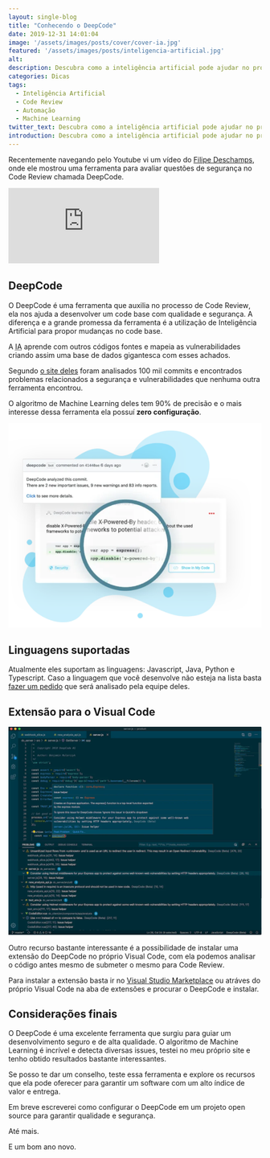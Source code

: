 ```yaml
---
layout: single-blog
title: "Conhecendo o DeepCode"
date: 2019-12-31 14:01:04
image: '/assets/images/posts/cover/cover-ia.jpg'
featured: '/assets/images/posts/inteligencia-artificial.jpg'
alt:
description: Descubra como a inteligência artificial pode ajudar no processo de Code Review
categories: Dicas
tags:
  - Inteligência Artificial
  - Code Review
  - Automação
  - Machine Learning
twitter_text: Descubra como a inteligência artificial pode ajudar no processo de Code Review
introduction: Descubra como a inteligência artificial pode ajudar no processo de Code Review
---
```


Recentemente navegando pelo Youtube vi um vídeo do [Filipe Deschamps](https://www.youtube.com/channel/UCU5JicSrEM5A63jkJ2QvGYw), onde ele mostrou uma ferramenta para avaliar questões de segurança no <span lang="en">Code Review</span> chamada DeepCode.

<iframe src="https://www.youtube.com/embed/eeMWZPZGhVk" frameborder="0" allow="accelerometer; autoplay; encrypted-media; gyroscope; picture-in-picture" allowfullscreen></iframe>

## DeepCode

O <span lang="en">DeepCode</span> é uma ferramenta que auxilia no processo de <span lang="en">Code Review</span>, ela nos ajuda a desenvolver um code base com qualidade e segurança.
A diferença e a grande promessa da ferramenta é a utilização de Inteligência Artificial para propor mudanças no code base.

A <abbr title="Inteligência Artificial">IA</abbr> aprende com outros códigos fontes e mapeia as vulnerabilidades criando assim uma base de dados gigantesca com esses achados.

Segundo [o site deles](https://deepcode.ai) foram analisados 100 mil commits e encontrados problemas relacionados a segurança e vulnerabilidades que nenhuma outra ferramenta encontrou.

O algoritmo de Machine Learning deles tem 90% de precisão e o mais interesse dessa ferramenta ela possuí **zero configuração**.

![Imagem ilustrativa do DeepCode](/assets/images/posts/deepcode.png)

## Linguagens suportadas

Atualmente eles suportam as linguagens: Javascript, Java, Python e Typescript. Caso a linguagem que você desenvolve não esteja na lista basta [fazer um pedido](https://www.deepcode.ai/feedback?select=1) que será analisado pela equipe deles.

## Extensão para o Visual Code

![Editor de texto Visual Code](/assets/images/posts/visualcode.png)

Outro recurso bastante interessante é a possibilidade de instalar uma extensão do DeepCode no próprio Visual Code, com ela podemos analisar o código antes mesmo de submeter o mesmo para <span lang="en">Code Review</span>.

Para instalar a extensão basta ir no [Visual Studio Marketplace](https://marketplace.visualstudio.com/items?itemName=DeepCode.deepcode) ou atráves do próprio <span lang="en">Visual Code</span> na aba de extensões e procurar o <span lang="en">DeepCode</span> e instalar.

## Considerações finais

O DeepCode é uma excelente ferramenta que surgiu para guiar um desenvolvimento seguro e de alta qualidade. O algoritmo de <span lang="en">Machine Learning</span> é incrível e detecta diversas issues, testei no meu próprio site e tenho obtido resultados bastante interessantes.

Se posso te dar um conselho, teste essa ferramenta e explore os recursos que ela pode oferecer para garantir um software com um alto índice de valor e entrega.

Em breve escreverei como configurar o DeepCode em um projeto open source para garantir qualidade e segurança.

Até mais.

E um bom ano novo.
